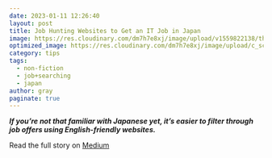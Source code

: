 ```yaml
---
date: 2023-01-11 12:26:40
layout: post
title: Job Hunting Websites to Get an IT Job in Japan
image: https://res.cloudinary.com/dm7h7e8xj/image/upload/v1559822138/theme9_v273a9.jpg
optimized_image: https://res.cloudinary.com/dm7h7e8xj/image/upload/c_scale,w_380/v1559822138/theme9_v273a9.jpg
category: tips
tags:
  - non-fiction
  - job+searching
  - japan
author: gray
paginate: true
---
```



***If you’re not that familiar with Japanese yet, it’s easier to filter through job offers using English-friendly websites.***


Read the full story on [Medium](https://medium.com/@todorokis/job-hunting-websites-to-get-an-it-job-in-japan-c7516846ce5)

